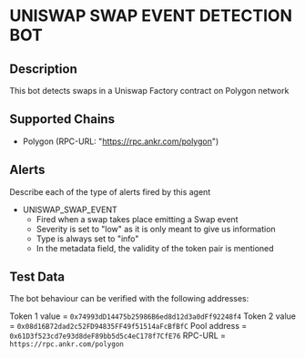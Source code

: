 # UNISWAP SWAP EVENT DETECTION BOT

## Description

This bot detects swaps in a Uniswap Factory contract on Polygon network

## Supported Chains

- Polygon (RPC-URL: "https://rpc.ankr.com/polygon")


## Alerts

Describe each of the type of alerts fired by this agent

- UNISWAP_SWAP_EVENT
  - Fired when a swap takes place emitting a Swap event
  - Severity is set to "low" as it is only meant to give us information
  - Type is always set to "info" 
  - In the metadata field, the validity of the token pair is mentioned

## Test Data

The bot behaviour can be verified with the following addresses:

Token 1 value = `0x74993dD14475b25986B6ed8d12d3a0dFf92248f4`
Token 2 value = `0x08d16B72dad2c52FD94835FF49f51514aFcBfBfC`
Pool address = `0x61D3f523cd7e93d8deF89bb5d5c4eC178f7CfE76`
RPC-URL = `https://rpc.ankr.com/polygon`


